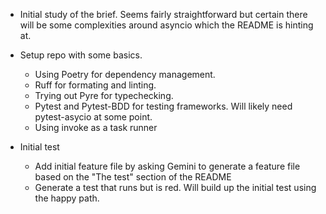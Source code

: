- Initial study of the brief. Seems fairly straightforward but certain there will be some complexities around asyncio which the README is hinting at.
- Setup repo with some basics. 
    - Using Poetry for dependency management.
    - Ruff for formating and linting.
    - Trying out Pyre for typechecking.
    - Pytest and Pytest-BDD for testing frameworks. Will likely need pytest-asycio at some point.
    - Using invoke as a task runner

- Initial test
    - Add initial feature file by asking Gemini to generate a feature file based on the "The test" section of the README
    - Generate a test that runs but is red. Will build up the initial test using the happy path.
 

